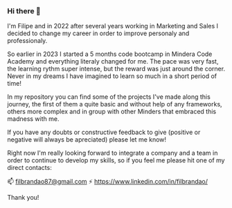 ### Hi there 👋

I'm Filipe and in 2022 after several years working in Marketing and Sales I decided to change my career in order to improve personaly and professionaly.

So earlier in 2023 I started a 5 months code bootcamp in Mindera Code Academy and everything literaly changed for me. The pace was very fast, the learning rythm super intense, but the reward was just around the corner. Never in my dreams I have imagined to learn so much in a short period of time!

In my repository you can find some of the projects I've made along this journey, the first of them a quite basic and without help of any frameworks, others more complex and in group with other Minders that embraced this madness with me. 

If you have any doubts or constructive feedback to give (positive or negative will always be apreciated) please let me know!

Right now I'm really looking forward to integrate a company and a team in order to continue to develop my skills, so if you feel me please hit one of my direct contacts: 


📫 filbrandao87@gmail.com
⚡ https://www.linkedin.com/in/filbrandao/

Thank you! 
